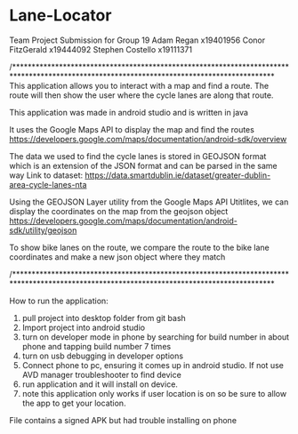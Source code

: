 # Lane-Locator
Team Project Submission for Group 19
Adam Regan x19401956
Conor FitzGerald x19444092
Stephen Costello x19111371

/*******************************************************************************************************************************************
This application allows you to interact with a map and find a route. The route will then show the user where the cycle lanes are along that route.

This application was made in android studio and is written in java

It uses the Google Maps API to display the map and find the routes 
https://developers.google.com/maps/documentation/android-sdk/overview

The data we used to find the cycle lanes is stored in GEOJSON format which is an extension of the JSON format and can be parsed in the same way
Link to dataset: https://data.smartdublin.ie/dataset/greater-dublin-area-cycle-lanes-nta

Using the GEOJSON Layer utility from the Google Maps API Utitlites, we can display the coordinates on the map from the geojson object
https://developers.google.com/maps/documentation/android-sdk/utility/geojson

To show bike lanes on the route, we compare the route to the bike lane coordinates and make a new json object where they match

/*******************************************************************************************************************************************

How to run the application:
1. pull project into desktop folder from git bash
2. Import project into android studio
3. turn on developer mode in phone by searching for build number in about phone and tapping build number 7 times
4. turn on usb debugging in developer options
5. Connect phone to pc, ensuring it comes up in android studio. If not use AVD manager troubleshooter to find device
6. run application and it will install on device.
7. note this application only works if user location is on so be sure to allow the app to get your location.

File contains a signed APK but had trouble installing on phone
